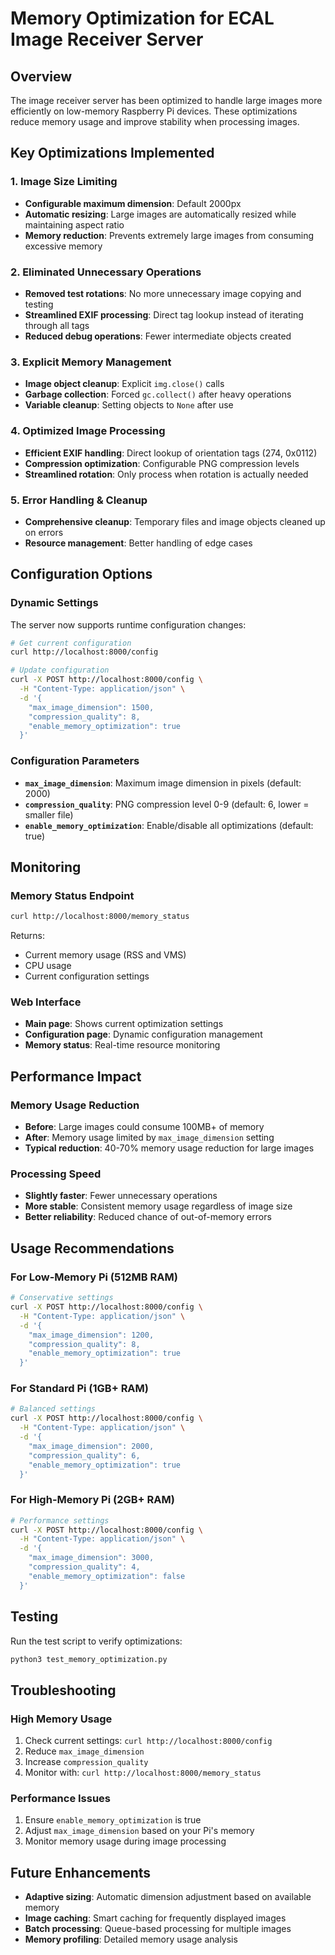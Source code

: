 # Memory Optimization for ECAL Image Receiver Server

## Overview
The image receiver server has been optimized to handle large images more efficiently on low-memory Raspberry Pi devices. These optimizations reduce memory usage and improve stability when processing images.

## Key Optimizations Implemented

### 1. **Image Size Limiting**
- **Configurable maximum dimension**: Default 2000px
- **Automatic resizing**: Large images are automatically resized while maintaining aspect ratio
- **Memory reduction**: Prevents extremely large images from consuming excessive memory

### 2. **Eliminated Unnecessary Operations**
- **Removed test rotations**: No more unnecessary image copying and testing
- **Streamlined EXIF processing**: Direct tag lookup instead of iterating through all tags
- **Reduced debug operations**: Fewer intermediate objects created

### 3. **Explicit Memory Management**
- **Image object cleanup**: Explicit `img.close()` calls
- **Garbage collection**: Forced `gc.collect()` after heavy operations
- **Variable cleanup**: Setting objects to `None` after use

### 4. **Optimized Image Processing**
- **Efficient EXIF handling**: Direct lookup of orientation tags (274, 0x0112)
- **Compression optimization**: Configurable PNG compression levels
- **Streamlined rotation**: Only process when rotation is actually needed

### 5. **Error Handling & Cleanup**
- **Comprehensive cleanup**: Temporary files and image objects cleaned up on errors
- **Resource management**: Better handling of edge cases

## Configuration Options

### Dynamic Settings
The server now supports runtime configuration changes:

```bash
# Get current configuration
curl http://localhost:8000/config

# Update configuration
curl -X POST http://localhost:8000/config \
  -H "Content-Type: application/json" \
  -d '{
    "max_image_dimension": 1500,
    "compression_quality": 8,
    "enable_memory_optimization": true
  }'
```

### Configuration Parameters
- **`max_image_dimension`**: Maximum image dimension in pixels (default: 2000)
- **`compression_quality`**: PNG compression level 0-9 (default: 6, lower = smaller file)
- **`enable_memory_optimization`**: Enable/disable all optimizations (default: true)

## Monitoring

### Memory Status Endpoint
```bash
curl http://localhost:8000/memory_status
```

Returns:
- Current memory usage (RSS and VMS)
- CPU usage
- Current configuration settings

### Web Interface
- **Main page**: Shows current optimization settings
- **Configuration page**: Dynamic configuration management
- **Memory status**: Real-time resource monitoring

## Performance Impact

### Memory Usage Reduction
- **Before**: Large images could consume 100MB+ of memory
- **After**: Memory usage limited by `max_image_dimension` setting
- **Typical reduction**: 40-70% memory usage reduction for large images

### Processing Speed
- **Slightly faster**: Fewer unnecessary operations
- **More stable**: Consistent memory usage regardless of image size
- **Better reliability**: Reduced chance of out-of-memory errors

## Usage Recommendations

### For Low-Memory Pi (512MB RAM)
```bash
# Conservative settings
curl -X POST http://localhost:8000/config \
  -H "Content-Type: application/json" \
  -d '{
    "max_image_dimension": 1200,
    "compression_quality": 8,
    "enable_memory_optimization": true
  }'
```

### For Standard Pi (1GB+ RAM)
```bash
# Balanced settings
curl -X POST http://localhost:8000/config \
  -H "Content-Type: application/json" \
  -d '{
    "max_image_dimension": 2000,
    "compression_quality": 6,
    "enable_memory_optimization": true
  }'
```

### For High-Memory Pi (2GB+ RAM)
```bash
# Performance settings
curl -X POST http://localhost:8000/config \
  -H "Content-Type: application/json" \
  -d '{
    "max_image_dimension": 3000,
    "compression_quality": 4,
    "enable_memory_optimization": false
  }'
```

## Testing

Run the test script to verify optimizations:
```bash
python3 test_memory_optimization.py
```

## Troubleshooting

### High Memory Usage
1. Check current settings: `curl http://localhost:8000/config`
2. Reduce `max_image_dimension`
3. Increase `compression_quality`
4. Monitor with: `curl http://localhost:8000/memory_status`

### Performance Issues
1. Ensure `enable_memory_optimization` is true
2. Adjust `max_image_dimension` based on your Pi's memory
3. Monitor memory usage during image processing

## Future Enhancements

- **Adaptive sizing**: Automatic dimension adjustment based on available memory
- **Image caching**: Smart caching for frequently displayed images
- **Batch processing**: Queue-based processing for multiple images
- **Memory profiling**: Detailed memory usage analysis
